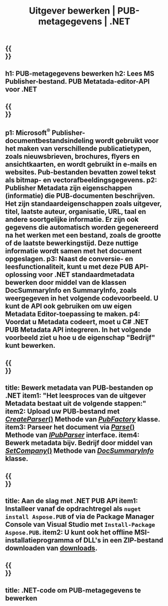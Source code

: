 ﻿---
translation: true
template: /_templates/metadata-net.md
title: Uitgever bewerken | PUB-metagegevens | .NET
description: Lees Publisher Metadata met behulp van PUB .NET API Solution. Native C# .NET API geeft u toegang tot de eigenschappen SummaryInfo en DocSummaryInfo.
url: /net/metadata/pub/
metakeywords: bewerk pub metadata net, pub bestand metadata C#, uitgever metadata editor .net, lees pub bestand metadata C#, lees pub metadata .net
family: pub
platformtag: net
feature: metadata
aliases: /net/metagegevens/
---

{{<section banner>}}
---
h1: PUB-metagegevens bewerken
h2: Lees MS Publisher-bestand. PUB Metatada-editor-API voor .NET
---

{{<section overview>}}
---
p1: Microsoft<sup>®</sup> Publisher-documentbestandsindeling wordt gebruikt voor het maken van verschillende publicatietypen, zoals nieuwsbrieven, brochures, flyers en ansichtkaarten, en wordt gebruikt in e-mails en websites. Pub-bestanden bevatten zowel tekst als bitmap- en vectorafbeeldingsgegevens.
p2: Publisher Metadata zijn eigenschappen (informatie) die PUB-documenten beschrijven. Het zijn standaardeigenschappen zoals uitgever, titel, laatste auteur, organisatie, URL, taal en andere soortgelijke informatie. Er zijn ook gegevens die automatisch worden gegenereerd na het werken met een bestand, zoals de grootte of de laatste bewerkingstijd. Deze nuttige informatie wordt samen met het document opgeslagen.
p3: Naast de conversie- en leesfunctionaliteit, kunt u met deze PUB API-oplossing voor .NET standaardmetadata bewerken door middel van de klassen DocSummaryInfo en SummaryInfo, zoals weergegeven in het volgende codevoorbeeld. U kunt de API ook gebruiken om uw eigen Metadata Editor-toepassing te maken.
p4: Voordat u Metadata codeert, moet u C# .NET PUB Metadata API integreren. In het volgende voorbeeld ziet u hoe u de eigenschap "Bedrijf" kunt bewerken.
---

{{<section feature1>}}
---
title: Bewerk metadata van PUB-bestanden op .NET
item1: "Het leesproces van de uitgever Metadata bestaat uit de volgende stappen:"
item2: Upload uw PUB-bestand met [*CreateParser*()](https://reference.aspose.com/pub/net/aspose.pub/pubfactory/methods/createparser/index) Methode van [*PubFactory*](https://reference.aspose.com/pub/net/aspose.pub/pubfactory) klasse.
item3: Parseer het document via [*Parse*()](https://reference.aspose.com/pub/net/aspose.pub/ipubparser/methods/parse) Methode van [*IPubParser*](https://reference.aspose.com/pub/net/aspose.pub/ipubparser) interface.
item4: Bewerk metadata bijv. Bedrijf door middel van [*SetCompany*()](https://reference.aspose.com/pub/net/aspose.pub/docsummaryinfo/methods/setcompany) Methode van [*DocSummaryInfo*](https://reference.aspose.com/pub/net/aspose.pub/docsummaryinfo) klasse.
---

{{<section feature2>}}
---
title: Aan de slag met .NET PUB API
item1: Installeer vanaf de opdrachtregel als ```nuget install Aspose.PUB``` of via de Package Manager Console van Visual Studio met ```Install-Package Aspose.PUB```.
item2: U kunt ook het offline MSI-installatieprogramma of DLL's in een ZIP-bestand downloaden van [downloads](https://releases.aspose.com/pub/net).
---

{{<section codeexample>}}
---
title: .NET-code om PUB-metagegevens te bewerken
---